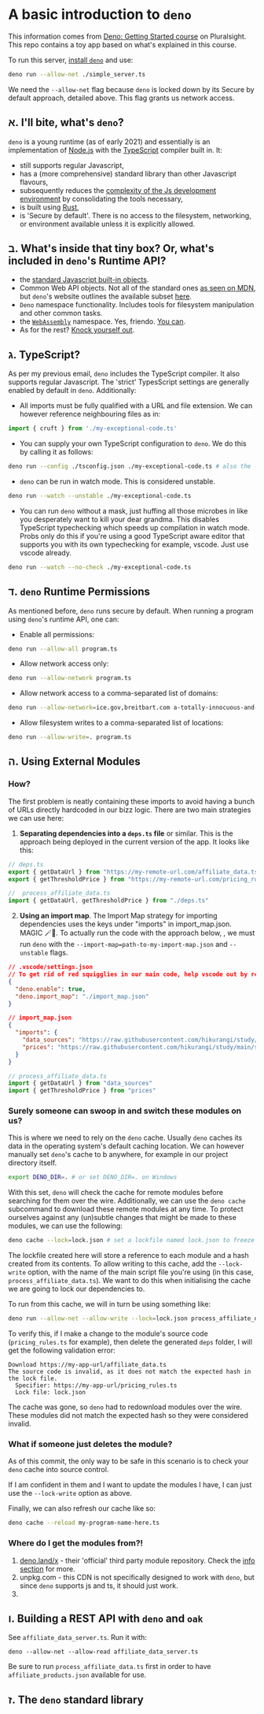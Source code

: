 # A basic introduction to `deno`
This information comes from [Deno: Getting Started course](https://app.pluralsight.com/library/courses/a226fcad-788f-43d1-9dc5-c39d4a6dd4b8/table-of-contents) on Pluralsight. This repo contains a toy app based on what's explained in this course.

To run this server, [install `deno`](https://deno.land/manual/getting_started/installation) and use:
```bash
deno run --allow-net ./simple_server.ts
```
We need the `--allow-net` flag because `deno` is locked down by its Secure by default approach, detailed above. This flag grants us network access.

## א. I'll bite, what's `deno`?
`deno` is a young runtime (as of early 2021) and essentially is an implementation of [Node.js](https://nodejs.org) with the  [TypeScript](https://www.typescriptlang.org/) compiler built in. It:
- still supports regular Javascript,
- has a (more comprehensive) standard library than other Javascript flavours,
- subsequently reduces the [complexity of the Js development environment](https://changelog.com/jsparty/89) by consolidating the tools necessary,
- is built using [Rust](https://www.rust-lang.org/),
- is 'Secure by default'. There is no access to the filesystem, networking, or environment available unless it is explicitly allowed.

## ב. What's inside that tiny box? Or, what's included in `deno`'s Runtime API?
- the [standard Javascript built-in objects](https://developer.mozilla.org/en-US/docs/Web/JavaScript/Reference/Global_Objects).
- Common Web API objects. Not all of the standard ones [as seen on MDN](https://developer.mozilla.org/en-US/docs/Web/API), but `deno`'s website outlines the available subset [here](https://doc.deno.land/https/raw.githubusercontent.com/denoland/deno/master/cli/dts/lib.deno.shared_globals.d.ts).
- `Deno` namespace functionality. Includes tools for filesystem manipulation and other common tasks.
- the [`WebAssembly`](https://webassembly.org/) namespace. Yes, friendo. [You can](https://deno.land/manual/getting_started/webassembly).
- As for the rest? [Knock yourself out](https://doc.deno.land/builtin/stable).

## ג. TypeScript?
As per my previous email, `deno` includes the TypeScript compiler. It also supports regular Javascript. The 'strict' TypesScript settings are generally enabled by default in `deno`. Additionally:

- All imports must be fully qualified with a URL and file extension. We can however reference neighbouring files as in:
```ts
import { cruft } from './my-exceptional-code.ts'
```

- You can supply your own TypeScript configuration to `deno`. We do this by calling it as follows:
```bash
deno run --config ./tsconfig.json ./my-exceptional-code.ts # also the -c flag works
````

- `deno` can be run in watch mode. This is considered unstable.
```bash
deno run --watch --unstable ./my-exceptional-code.ts
```

- You can run `deno` without a mask, just huffing all those microbes in like you desperately want to kill your dear grandma. This disables TypeScript typechecking which speeds up compilation in watch mode. Probs only do this if you're using a good TypeScript aware editor that supports you with its own typechecking for example, vscode. Just use vscode already.
```bash
deno run --watch --no-check ./my-exceptional-code.ts
```

## ד. `deno` Runtime Permissions
As mentioned before, `deno` runs secure by default. When running a program using `deno`'s runtime API, one can:
- Enable all permissions:
```bash
deno run --allow-all program.ts
```
- Allow network access only:
```bash
deno run --allow-network program.ts
```
- Allow network access to a comma-separated list of domains:
```bash
deno run --allow-network=ice.gov,breitbart.com a-totally-innocuous-and-very-safe-script.ts
```
- Allow filesystem writes to a comma-separated list of locations:
```bash
deno run --allow-write=. program.ts
```

## ה. Using External Modules
### How?
The first problem is neatly containing these imports to avoid having a bunch of URLs directly hardcoded in our bizz logic. There are two main strategies we can use here:
1. **Separating dependencies into a `deps.ts` file** or similar. This is the approach being deployed in the current version of the app. It looks like this:
```ts
// deps.ts
export { getDataUrl } from "https://my-remote-url.com/affiliate_data.ts"
export { getThresholdPrice } from "https://my-remote-url.com/pricing_rules.ts"

//  process_affiliate_data.ts
import { getDataUrl, getThresholdPrice } from "./deps.ts"
```
2. **Using an import map**. The Import Map strategy for importing dependencies uses the keys under "imports" in import_map.json. MAGIC 🪄🔮. To actually run the code with the approach below, , we must run `deno` with the `--import-map=path-to-my-import-map.json` and `--unstable` flags. 
```json
// .vscode/settings.json
// To get rid of red squigglies in our main code, help vscode out by referencing the import map.
{
  "deno.enable": true,
  "deno.import_map": "./import_map.json"
}

// import_map.json
{
  "imports": {
    "data_sources": "https://raw.githubusercontent.com/hikurangi/study/main/small-apps/deno-server-example/affiliate_data.ts",
    "prices": "https://raw.githubusercontent.com/hikurangi/study/main/small-apps/deno-server-example/pricing_rules.ts"
  }
}
```
```ts
// process_affiliate_data.ts
import { getDataUrl } from "data_sources"
import { getThresholdPrice } from "prices"
```
### Surely someone can swoop in and switch these modules on us?
This is where we need to rely on the `deno` cache. Usually `deno` caches its data in the operating system's default caching location. We can however manually set `deno`'s cache to b anywhere, for example in our project directory itself.
```bash
export DENO_DIR=. # or set DENO_DIR=. on Windows
```
With this set, `deno` will check the cache for remote modules before searching for them over the wire.
Additionally, we can use the `deno cache` subcommand to download these remote modules at any time. To protect ourselves against any (un)subtle changes that might be made to these modules, we can use the following:
```bash
deno cache --lock=lock.json # set a lockfile named lock.json to freeze dependencies as they currently are.
```
The lockfile created here will store a reference to each module and a hash created from its contents. To allow writing to this cache, add the `--lock-write` option, with the name of the main script file you're using (in this case, `process_affiliate_data.ts`). We want to do this when initialising the cache we are going to lock our dependencies to.

To run from this cache, we will in turn be using something like:
```bash
deno run --allow-net --allow-write --lock=lock.json process_affiliate_data.ts 5
````

To verify this, if I make a change to the module's source code (`pricing_rules.ts` for example), then delete the generated `deps` folder, I will get the following validation error:
```
Download https://my-app-url/affiliate_data.ts
The source code is invalid, as it does not match the expected hash in the lock file.
  Specifier: https://my-app-url/pricing_rules.ts
  Lock file: lock.json
```
The cache was gone, so `deno` had to redownload modules over the wire. These modules did not match the expected hash so they were considered invalid.

### What if someone just deletes the module?
As of this commit, the only way to be safe in this scenario is to check your `deno` cache into source control.

If I am confident in them and I want to update the modules I have, I can just use the `--lock-write` option as above.

Finally, we can also refresh our cache like so:
```bash
deno cache --reload my-program-name-here.ts
```

### Where do I get the modules from?!
1.  [deno.land/x](https://deno.land/x) - their 'official' third party module repository. Check the [info section](https://deno.land/x#info) for more.
2. unpkg.com - this CDN is not specifically designed to work with `deno`, but since `deno` supports js and ts, it should just work.
3. 

## ו. Building a REST API with `deno` and `oak`
See `affiliate_data_server.ts`. Run it with:
```
deno --allow-net --allow-read affiliate_data_server.ts
```

Be sure to run `process_affiliate_data.ts` first in order to have `affiliate_products.json` available for use.

## ז. The `deno` standard library
